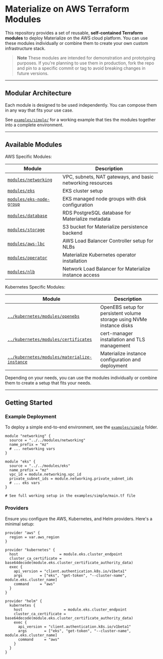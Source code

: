 # Materialize on AWS Terraform Modules

This repository provides a set of reusable, **self-contained Terraform modules** to deploy Materialize on the AWS cloud platform. You can use these modules individually or combine them to create your own custom infrastructure stack.

> **Note**
> These modules are intended for demonstration and prototyping purposes. If you're planning to use them in production, fork the repo and pin to a specific commit or tag to avoid breaking changes in future versions.

---

## Modular Architecture

Each module is designed to be used independently. You can compose them in any way that fits your use case.

See [`examples/simple/`](./examples/simple/) for a working example that ties the modules together into a complete environment.

---

## Available Modules

AWS Specific Modules:

| Module                                                | Description                                                 |
|-------------------------------------------------------|-------------------------------------------------------------|
| [`modules/networking`](./modules/networking)          | VPC, subnets, NAT gateways, and basic networking resources  |
| [`modules/eks`](./modules/eks)                        | EKS cluster setup                                           |
| [`modules/eks-node-group`](./modules/eks-node-group)  | EKS managed node groups with disk configuration             |
| [`modules/database`](./modules/database)              | RDS PostgreSQL database for Materialize metadata            |
| [`modules/storage`](./modules/storage)                | S3 bucket for Materialize persistence backend               |
| [`modules/aws-lbc`](./modules/aws-lbc)                | AWS Load Balancer Controller setup for NLBs                 |
| [`modules/operator`](./modules/operator)              | Materialize Kubernetes operator installation                |
| [`modules/nlb`](./modules/nlb)                        | Network Load Balancer for Materialize instance access       |

Kubernetes Specific Modules:

| Module                                                                                     | Description                                                           |
|--------------------------------------------------------------------------------------------|-----------------------------------------------------------------------|
| [`../kubernetes/modules/openebs`](../kubernetes/modules/openebs)                           | OpenEBS setup for persistent volume storage using NVMe instance disks |
| [`../kubernetes/modules/certificates`](../kubernetes/modules/certificates)                 | cert-manager installation and TLS management                          |
| [`../kubernetes/modules/materialize-instance`](../kubernetes/modules/materialize-instance) | Materialize instance configuration and deployment                     |

Depending on your needs, you can use the modules individually or combine them to create a setup that fits your needs.

---

## Getting Started

### Example Deployment

To deploy a simple end-to-end environment, see the [`examples/simple`](./examples/simple) folder.

```hcl
module "networking" {
  source = "../../modules/networking"
  name_prefix = "mz"
  # ... networking vars
}

module "eks" {
  source = "../../modules/eks"
  name_prefix = "mz"
  vpc_id = module.networking.vpc_id
  private_subnet_ids = module.networking.private_subnet_ids
  # ... eks vars
}

# See full working setup in the examples/simple/main.tf file
```

### Providers

Ensure you configure the AWS, Kubernetes, and Helm providers. Here's a minimal setup:

```hcl
provider "aws" {
  region = var.aws_region
}

provider "kubernetes" {
  host                   = module.eks.cluster_endpoint
  cluster_ca_certificate = base64decode(module.eks.cluster_certificate_authority_data)
  exec {
    api_version = "client.authentication.k8s.io/v1beta1"
    args        = ["eks", "get-token", "--cluster-name", module.eks.cluster_name]
    command     = "aws"
  }
}

provider "helm" {
  kubernetes {
    host                   = module.eks.cluster_endpoint
    cluster_ca_certificate = base64decode(module.eks.cluster_certificate_authority_data)
    exec {
      api_version = "client.authentication.k8s.io/v1beta1"
      args        = ["eks", "get-token", "--cluster-name", module.eks.cluster_name]
      command     = "aws"
    }
  }
}
```
